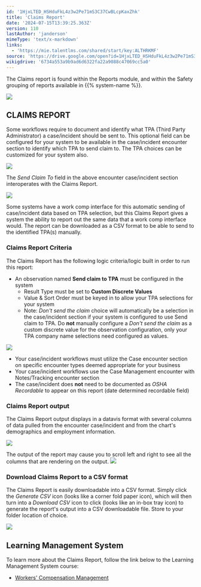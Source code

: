 ```yaml
---
id: '1HjxLTED_HSHduFkL4z3w2Pe71mS3C37CwBLcpKaxZhk'
title: 'Claims Report'
date: '2024-07-15T13:39:25.363Z'
version: 110
lastAuthor: 'janderson'
mimeType: 'text/x-markdown'
links:
  - 'https://mie.talentlms.com/shared/start/key:ALTHRKMF'
source: 'https://drive.google.com/open?id=1HjxLTED_HSHduFkL4z3w2Pe71mS3C37CwBLcpKaxZhk'
wikigdrive: '6734a553a9b9ad6d6322fa22a9088c47069cc5a0'
---
```

The Claims report is found within the Reports module, and within the Safety grouping of reports available in {{% system-name %}}.

![](../claims-report.assets/4554a07697ccf0f894de8df00bcadb95.png)

## CLAIMS REPORT

Some workflows require to document and identify what TPA (Third Party Administrator) a case/incident should be sent to.  This optional field can be configured for your system to be available in the case/incident encounter section to identify which TPA to send claim to.  The TPA choices can be customized for your system also.

![](../claims-report.assets/0641731d50d326ee87b9fe01fc0b139f.png)

The *Send Claim To* field in the above encounter case/incident section interoperates with the Claims Report.

![](../claims-report.assets/2fde2fc15500c171c0da4097e7087f2d.png)

Some systems have a work comp interface for this automatic sending of case/incident data based on TPA selection, but this Claims Report gives a system the ability to report out the same data that a work comp interface would.  The report can be downloaded as a CSV format to be able to send to the identified TPA(s) manually.

### Claims Report Criteria

The Claims Report has the following logic criteria/logic built in order to run this report:

* An observation named <strong>Send claim to TPA</strong> must be configured in the system
    * Result Type must be set to <strong>Custom Discrete Values</strong>
    * Value & Sort Order must be keyed in to allow your TPA selections for your system
    * Note: <em>Don't send the claim</em> choice will automatically be a selection in the case/incident section if your system is configured to use Send claim to TPA.  Do <strong>not</strong> manually configure a <em>Don't send the claim</em> as a custom discrete value for the observation configuration, only your TPA company name selections need configured as values.

![](../claims-report.assets/8848ea30f3de1876e0b5d82e4406a7b6.png)

* Your case/incident workflows must utilize the Case encounter section on specific encounter types deemed appropriate for your business
* Your case/incident workflows use the Case Management encounter with Notes/Tracking encounter section
* The case/incident does <strong>not</strong> need to be documented as <em>OSHA Recordable</em> to appear on this report (date determined recordable field)

### Claims Report output

The Claims Report output displays in a datavis format with several columns of data pulled from the encounter case/incident and from the chart's demographics and employment information.

![](../claims-report.assets/16bb367d283e4b4d0fa1e7ba388b4956.png)

The output of the report may cause you to scroll left and right to see all the columns that are rendering on the output.
![](../claims-report.assets/d34da375f0f784e71de49cd22fcdf24b.png)

### Download Claims Report to a CSV format

The Claims Report is easily downloadable into a CSV format.  Simply click the *Generate CSV* icon (looks like a corner fold paper icon), which will then turn into a *Download CSV* icon to click (looks like an in-box tray icon) to generate the report's output into a CSV downloadable file.  Store to your folder location of choice.

![](../claims-report.assets/7c661563333a8741a9d0ea8353fcef59.png)

## Learning Management System

To learn more about the Claims Report, follow the link below to the Learning Management System course:

* [Workers' Compensation Management](https://mie.talentlms.com/shared/start/key:ALTHRKMF)
